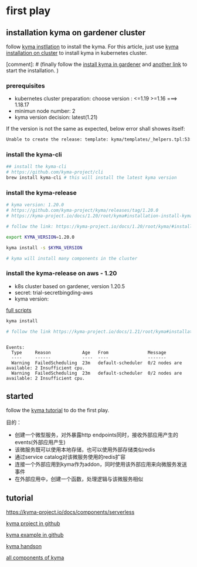 # first play

## installation kyma on gardener cluster

follow [kyma instllation](https://kyma-project.io/docs/#installation-installation) to install the kyma. For this article, just use [kyma installation on cluster](https://kyma-project.io/docs/#installation-install-kyma-on-a-cluster) to install kyma in kubernetes cluster.


[comment]: # (finally follow the [install kyma in gardener](https://jam4.sapjam.com/blogs/show/YZm1zvh0pdnZua6fyT8LOT) and [another link](https://cxwiki.sap.com/pages/viewpage.action?spaceKey=ps&title=Kyma+on+Gardener) to start the installation. )


### prerequisites

- kubernetes cluster preparation: choose version : <=1.19 >=1.16 ===> 1.18.17
- minimun node number: 2
- kyma version decision: latest(1.21)

If the version is not the same as expected, below error shall showes itself:

```txt
Unable to create the release: template: kyma/templates/_helpers.tpl:53:4: executing "kyma.checkRequirements" at <fail (printf "Unsupported Kubernetes version used on the cluster. Found '%s' but expected a version within range '%s'." $shootInfo.data.kubernetesVersion .Values.initializer.requires.k8s.version)>: error calling fail: Unsupported Kubernetes version used on the cluster. Found '1.20.5' but expected a version within range '<=1.19 >=1.16'.
```

### install the kyma-cli

```sh
## install the kyma-cli
# https://github.com/kyma-project/cli
brew install kyma-cli # this will install the latest kyma version
```

### install the kyma-release

```sh
# kyma version: 1.20.0
# https://github.com/kyma-project/kyma/releases/tag/1.20.0
# https://kyma-project.io/docs/1.20/root/kyma#installation-install-kyma-on-a-cluster

# follow the link: https://kyma-project.io/docs/1.20/root/kyma/#installation-install-kyma-on-a-cluster-choose-the-release-to-install

export KYMA_VERSION=1.20.0

kyma install -s $KYMA_VERSION

# kyma will install many components in the cluster
```

### install the kyma-release on aws - 1.20

- k8s cluster based on gardener, version 1.20.5
- secret: trial-secretbingding-aws
- kyma version: 

[full scripts](https://github.com/kyma-project/cli/blob/main/docs/gen-docs/kyma_provision_gardener_aws.md)

```sh
kyma install

# follow the link https://kyma-project.io/docs/1.21/root/kyma#installation-overview to see all the components

```

```error

Events:
  Type     Reason            Age   From               Message
  ----     ------            ----  ----               -------
  Warning  FailedScheduling  23m   default-scheduler  0/2 nodes are available: 2 Insufficient cpu.
  Warning  FailedScheduling  23m   default-scheduler  0/2 nodes are available: 2 Insufficient cpu.
```


## started

follow the [kyma tutorial](https://kyma-project.io/docs/root/getting-started/) to do the first play.

目的：

- 创建一个微型服务，对外暴露http endpoints同时，接收外部应用产生的events(外部应用产生)
- 该微服务既可以使用本地存储，也可以使用外部存储类似redis
- 通过service catalog对该微服务使用的redis扩容
- 连接一个外部应用到kyma作为addon，同时使用该外部应用来向微服务发送事件
- 在外部应用中，创建一个函数，处理逻辑与该微服务相似



## tutorial

https://kyma-project.io/docs/components/serverless

[kyma project in github](https://github.com/kyma-project)

[kyma example in github](https://github.com/kyma-project/examples)

[kyma handson](https://blogs.sap.com/2020/06/22/kyma-hands-on-part-1/)

[all components of kyma](https://kyma-project.io/docs/1.21/root/kyma#installation-overview )

